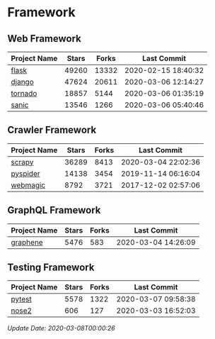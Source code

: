 # Framework

## Web Framework

| Project Name | Stars | Forks | Last Commit |
| ------------ | ----- | ----- | ----------- |
| [flask](https://github.com/pallets/flask) | 49260 | 13332 | 2020-02-15 18:40:32 |
| [django](https://github.com/django/django) | 47624 | 20611 | 2020-03-06 12:14:27 |
| [tornado](https://github.com/tornadoweb/tornado) | 18857 | 5144 | 2020-03-06 01:35:19 |
| [sanic](https://github.com/huge-success/sanic) | 13546 | 1266 | 2020-03-06 05:40:46 |

## Crawler Framework

| Project Name | Stars | Forks | Last Commit |
| ------------ | ----- | ----- | ----------- |
| [scrapy](https://github.com/scrapy/scrapy) | 36289 | 8413 | 2020-03-04 22:02:36 |
| [pyspider](https://github.com/binux/pyspider) | 14138 | 3454 | 2019-11-14 06:16:04 |
| [webmagic](https://github.com/code4craft/webmagic) | 8792 | 3721 | 2017-12-02 02:57:06 |

## GraphQL Framework

| Project Name | Stars | Forks | Last Commit |
| ------------ | ----- | ----- | ----------- |
| [graphene](https://github.com/graphql-python/graphene) | 5476 | 583 | 2020-03-04 14:26:09 |

## Testing Framework

| Project Name | Stars | Forks | Last Commit |
| ------------ | ----- | ----- | ----------- |
| [pytest](https://github.com/pytest-dev/pytest) | 5578 | 1322 | 2020-03-07 09:58:38 |
| [nose2](https://github.com/nose-devs/nose2) | 606 | 127 | 2020-03-03 16:52:03 |

*Update Date: 2020-03-08T00:00:26*
